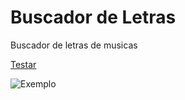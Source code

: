 # Buscador de Letras

Buscador de letras de musicas

[Testar](https://ednotsheeran.github.io/Buscador-de-Letras/.)

![Exemplo](https://i.imgur.com/Rfj2n1u.png)
